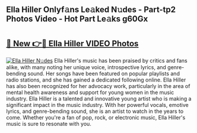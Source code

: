 ## Ella Hiller Onlyf𝚊ns Le𝚊ked N𝚞des - Part-tp2 Photos Video - Hot Part Le𝚊ks g60Gx

# <h2><a href="http://ac32864.deff.icu/?id=Ella+Hiller">🔗 New 👉🔴 Ella Hiller VIDEO Photos</a></h2>

[![Ella Hiller N𝚞des](https://i.imgur.com/rIISA9y.gif)](http://ac32864.deff.icu/?id=Ella+Hiller)
Ella Hiller's music has been praised by critics and fans alike, with many noting her unique voice, introspective lyrics, and genre-bending sound. Her songs have been featured on popular playlists and radio stations, and she has gained a dedicated following online. Ella Hiller has also been recognized for her advocacy work, particularly in the area of mental health awareness and support for young women in the music industry. Ella Hiller is a talented and innovative young artist who is making a significant impact in the music industry. With her powerful vocals, emotive lyrics, and genre-bending sound, she is an artist to watch in the years to come. Whether you're a fan of pop, rock, or electronic music, Ella Hiller's music is sure to resonate with you.
